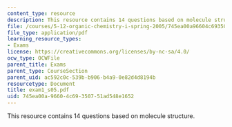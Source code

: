 ```yaml
---
content_type: resource
description: This resource contains 14 questions based on molecule structure.
file: /courses/5-12-organic-chemistry-i-spring-2005/745ea00a96604c69350751ad548e1652_exam1_s05.pdf
file_type: application/pdf
learning_resource_types:
- Exams
license: https://creativecommons.org/licenses/by-nc-sa/4.0/
ocw_type: OCWFile
parent_title: Exams
parent_type: CourseSection
parent_uid: ac592c0c-539b-b906-b4a9-0e82d4d8194b
resourcetype: Document
title: exam1_s05.pdf
uid: 745ea00a-9660-4c69-3507-51ad548e1652
---
```

This resource contains 14 questions based on molecule structure.